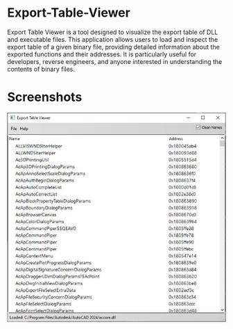 # Export-Table-Viewer

Export Table Viewer is a tool designed to visualize the export table of DLL and executable files. This application allows users to load and inspect the export table of a given binary file, providing detailed information about the exported functions and their addresses. It is particularly useful for developers, reverse engineers, and anyone interested in understanding the contents of binary files.

# Screenshots

![win](https://github.com/manufino/Export-Table-Viewer/blob/main/screenshot.JPG)

